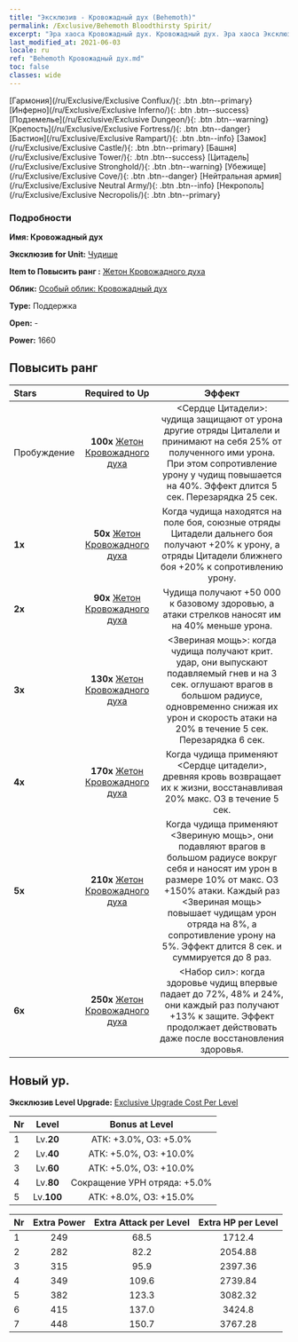 ```yaml
---
title: "Эксклюзив - Кровожадный дух (Behemoth)"
permalink: /Exclusive/Behemoth Bloodthirsty Spirit/
excerpt: "Эра хаоса Кровожадный дух. Кровожадный дух. Эра хаоса Эксклюзив Кровожадный дух. Чудище Эксклюзив."
last_modified_at: 2021-06-03
locale: ru
ref: "Behemoth Кровожадный дух.md"
toc: false
classes: wide
---
```

 [Гармония](/ru/Exclusive/Exclusive Conflux/){: .btn .btn--primary} [Инферно](/ru/Exclusive/Exclusive Inferno/){: .btn .btn--success} [Подземелье](/ru/Exclusive/Exclusive Dungeon/){: .btn .btn--warning} [Крепость](/ru/Exclusive/Exclusive Fortress/){: .btn .btn--danger} [Бастион](/ru/Exclusive/Exclusive Rampart/){: .btn .btn--info} [Замок](/ru/Exclusive/Exclusive Castle/){: .btn .btn--primary} [Башня](/ru/Exclusive/Exclusive Tower/){: .btn .btn--success} [Цитадель](/ru/Exclusive/Exclusive Stronghold/){: .btn .btn--warning} [Убежище](/ru/Exclusive/Exclusive Cove/){: .btn .btn--danger} [Нейтральная армия](/ru/Exclusive/Exclusive Neutral Army/){: .btn .btn--info} [Некрополь](/ru/Exclusive/Exclusive Necropolis/){: .btn .btn--primary} 

### Подробности
 **Имя: Кровожадный дух** 

 **Эксклюзив for Unit:** [Чудище](/ru/units/Behemoth/) 

 **Item to Повысить ранг :** [Жетон Кровожадного духа](/ItemsRU/con_982/)

 **Облик:** [Особый облик: Кровожадный дух](/ItemsRU/con_650/)

 **Type:** Поддержка

 **Open:** -

 **Power:** 1660

## Повысить ранг 

  |     Stars    |  Required to Up | Эффект |
  |:-------------|:---------------:|:---------------:|
  |  Пробуждение  | **100x** [Жетон Кровожадного духа](/ItemsRU/con_982/) | <Сердце Цитадели>: чудища защищают от урона другие отряды Циталели и принимают на себя 25% от полученного ими урона. При этом сопротивление урону у чудищ повышается на 40%. Эффект длится 5 сек. Перезарядка 25 сек. |
  | **1x** <i class="fas fa-star"/> | **50x** [Жетон Кровожадного духа](/ItemsRU/con_982/) | Когда чудища находятся на поле боя, союзные отряды Цитадели дальнего боя получают +20% к урону, а отряды Цитадели ближнего боя +20% к сопротивлению урону. |
  | **2x** <i class="fas fa-star"/> | **90x** [Жетон Кровожадного духа](/ItemsRU/con_982/) | Чудища получают +50 000 к базовому здоровью, а атаки стрелков наносят им на 40% меньше урона. |
  | **3x** <i class="fas fa-star"/> | **130x** [Жетон Кровожадного духа](/ItemsRU/con_982/) | <Звериная мощь>: когда чудища получают крит. удар, они выпускают подавляемый гнев и на 3 сек. оглушают врагов в большом радиусе, одновременно снижая их урон и скорость атаки на 20% в течение 5 сек. Перезарядка 6 сек. |
  | **4x** <i class="fas fa-star"/> | **170x** [Жетон Кровожадного духа](/ItemsRU/con_982/) | Когда чудища применяют <Сердце цитадели>, древняя кровь возвращает их к жизни, восстанавливая 20% макс. ОЗ в течение 5 сек. |
  | **5x** <i class="fas fa-star"/> | **210x** [Жетон Кровожадного духа](/ItemsRU/con_982/) | Когда чудища применяют <Звериную мощь>, они подавляют врагов в большом радиусе вокруг себя и наносят им урон в размере 10% от макс. ОЗ +150% атаки. Каждый раз <Звериная мощь> повышает чудищам урон отряда на 8%, а сопротивление урону на 5%. Эффект длится 8 сек. и суммируется до 8 раз. |
  | **6x** <i class="fas fa-star"/> | **250x** [Жетон Кровожадного духа](/ItemsRU/con_982/) | <Набор сил>: когда здоровье чудищ впервые падает до 72%, 48% и 24%, они каждый раз получают +13% к защите. Эффект продолжает действовать даже после восстановления здоровья. |


## Новый ур.
 **Эксклюзив Level Upgrade:** [Exclusive Upgrade Cost Per Level](/Exclusive/ExclusiveUpgradeCostPerLevel/)

  |  Nr  |   Level  | Bonus at Level |
  |:-----|:--------:|:--------------:|
  | 1 | Lv.**20** | АТК: +3.0%, ОЗ: +5.0% |
  | 2 | Lv.**40** | АТК: +5.0%, ОЗ: +10.0% |
  | 3 | Lv.**60** | АТК: +5.0%, ОЗ: +10.0% |
  | 4 | Lv.**80** | Сокращение УРН отряда: +5.0% |
  | 5 | Lv.**100** | АТК: +8.0%, ОЗ: +15.0% |


  |  Nr  |  Extra Power | Extra Attack per Level | Extra HP per Level |
  |:-----|:--------:|:--------:|:--------:|
  | 1 | 249 | 68.5 | 1712.4 |
  | 2 | 282 | 82.2 | 2054.88 |
  | 3 | 315 | 95.9 | 2397.36 |
  | 4 | 349 | 109.6 | 2739.84 |
  | 5 | 382 | 123.3 | 3082.32 |
  | 6 | 415 | 137.0 | 3424.8 |
  | 7 | 448 | 150.7 | 3767.28 |


